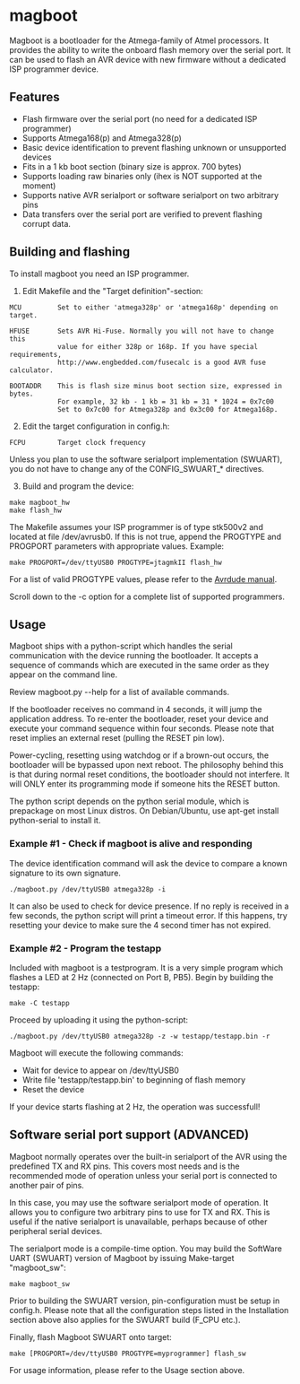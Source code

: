 # magboot
Magboot is a bootloader for the Atmega-family of Atmel processors. It provides
the ability to write the onboard flash memory over the serial port. It can be
used to flash an AVR device with new firmware without a dedicated ISP programmer
device.

## Features
* Flash firmware over the serial port (no need for a dedicated ISP programmer)
* Supports Atmega168(p) and Atmega328(p)
* Basic device identification to prevent flashing unknown or unsupported devices
* Fits in a 1 kb boot section (binary size is approx. 700 bytes)
* Supports loading raw binaries only (ihex is NOT supported at the moment)
* Supports native AVR serialport or software serialport on two arbitrary pins
* Data transfers over the serial port are verified to prevent flashing corrupt
  data.

## Building and flashing
To install magboot you need an ISP programmer.

1) Edit Makefile and the "Target definition"-section:

```
MCU         Set to either 'atmega328p' or 'atmega168p' depending on target.

HFUSE       Sets AVR Hi-Fuse. Normally you will not have to change this
            value for either 328p or 168p. If you have special requirements,
            http://www.engbedded.com/fusecalc is a good AVR fuse calculator.

BOOTADDR    This is flash size minus boot section size, expressed in bytes.
            For example, 32 kb - 1 kb = 31 kb = 31 * 1024 = 0x7c00
            Set to 0x7c00 for Atmega328p and 0x3c00 for Atmega168p.
```

2) Edit the target configuration in config.h:

```
FCPU        Target clock frequency
```

Unless you plan to use the software serialport implementation (SWUART), you do
not have to change any of the CONFIG_SWUART_* directives.

3) Build and program the device:

```
make magboot_hw
make flash_hw
```

The Makefile assumes your ISP programmer is of type stk500v2 and located at file
/dev/avrusb0. If this is not true, append the PROGTYPE and PROGPORT parameters
with appropriate values. Example:

```
make PROGPORT=/dev/ttyUSB0 PROGTYPE=jtagmkII flash_hw
```

For a list of valid PROGTYPE values, please refer to the
[Avrdude manual](http://www.nongnu.org/avrdude/user-manual/avrdude_4.html).

Scroll down to the -c option for a complete list of supported programmers.

## Usage
Magboot ships with a python-script which handles the serial communication with
the device running the bootloader. It accepts a sequence of commands which are
executed in the same order as they appear on the command line.

Review magboot.py --help for a list of available commands.

If the bootloader receives no command in 4 seconds, it will jump the application
address. To re-enter the bootloader, reset your device and execute your command
sequence within four seconds. Please note that reset implies an external reset
(pulling the RESET pin low).

Power-cycling, resetting using watchdog or if a brown-out occurs, the bootloader
will be bypassed upon next reboot. The philosophy behind this is that during
normal reset conditions, the bootloader should not interfere. It will ONLY enter
its programming mode if someone hits the RESET button.

The python script depends on the python serial module, which is prepackage on
most Linux distros. On Debian/Ubuntu, use apt-get install python-serial to
install it.

### Example #1 - Check if magboot is alive and responding
The device identification command will ask the device to compare a known
signature to its own signature.

```
./magboot.py /dev/ttyUSB0 atmega328p -i
```

It can also be used to check for device presence. If no reply is received in
a few seconds, the python script will print a timeout error. If this happens,
try resetting your device to make sure the 4 second timer has not expired.

### Example #2 - Program the testapp
Included with magboot is a testprogram. It is a very simple program which
flashes a LED at 2 Hz (connected on Port B, PB5). Begin by building the testapp:

```
make -C testapp
```

Proceed by uploading it using the python-script:

```
./magboot.py /dev/ttyUSB0 atmega328p -z -w testapp/testapp.bin -r
```

Magboot will execute the following commands:
- Wait for device to appear on /dev/ttyUSB0
- Write file 'testapp/testapp.bin' to beginning of flash memory
- Reset the device

If your device starts flashing at 2 Hz, the operation was successfull!

## Software serial port support (ADVANCED)
Magboot normally operates over the built-in serialport of the AVR using the
predefined TX and RX pins. This covers most needs and is the recommended mode of
operation unless your serial port is connected to another pair of pins.

In this case, you may use the software serialport mode of operation. It allows
you to configure two arbitrary pins to use for TX and RX. This is useful if the
native serialport is unavailable, perhaps because of other peripheral serial
devices.

The serialport mode is a compile-time option. You may build the SoftWare UART
(SWUART) version of Magboot by issuing Make-target "magboot_sw":

```
make magboot_sw
```

Prior to building the SWUART version, pin-configuration must be setup in
config.h. Please note that all the configuration steps listed in the
Installation section above also applies for the SWUART build (F_CPU etc.).

Finally, flash Magboot SWUART onto target:

```
make [PROGPORT=/dev/ttyUSB0 PROGTYPE=myprogrammer] flash_sw
```

For usage information, please refer to the Usage section above.
